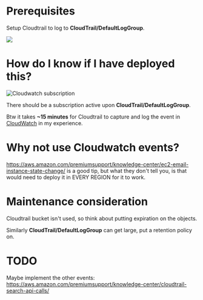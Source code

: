# Prerequisites

Setup Cloudtrail to log to **CloudTrail/DefaultLogGroup**.

<img src="https://s.natalian.org/2020-05-21/cloudtrail-cw-logs.png">

# How do I know if I have deployed this?

<img src="https://s.natalian.org/2020-05-21/cloudtrail-subscription.png" alt="Cloudwatch subscription">

There should be a subscription active upon **CloudTrail/DefaultLogGroup**.

Btw it takes **~15 minutes** for Cloudtrail to capture and log the event in [CloudWatch](https://ap-southeast-1.console.aws.amazon.com/cloudwatch/home?region=ap-southeast-1#logEventViewer:group=CloudTrail/DefaultLogGroup;filter=%257B%2520%2524.eventName%2520%253D%2520%2522RunInstances%2522%2520%257D) in my experience.

# Why not use Cloudwatch events?

<https://aws.amazon.com/premiumsupport/knowledge-center/ec2-email-instance-state-change/>
is a good tip, but what they don't tell you, is that would need to deploy it in
EVERY REGION for it to work.

# Maintenance consideration

Cloudtrail bucket isn't used, so think about putting expiration on the objects.

Similarly **CloudTrail/DefaultLogGroup** can get large, put a retention policy
on.

# TODO

Maybe implement the other events: <https://aws.amazon.com/premiumsupport/knowledge-center/cloudtrail-search-api-calls/>
